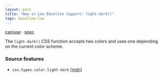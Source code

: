 ```yaml
---
layout: post
title: "New in Low Baseline Support: light-dark()"
tags: baseline-low
---
```


[caniuse](https://caniuse.com/?search=light-dark) · [spec](https://drafts.csswg.org/css-color-5/#light-dark)

The `light-dark()` CSS function accepts two colors and uses one depending on the current color scheme.

### Source features

- ``css.types.color.light-dark`` [[mdn]](https://https://developer.mozilla.org/en-US/search?q=css.types.color.light-dark)
